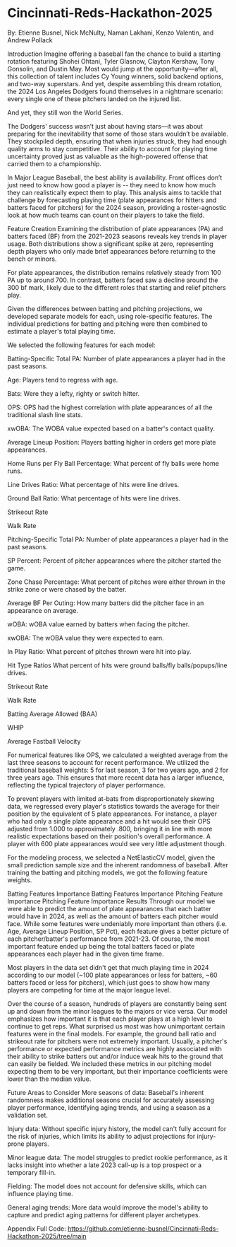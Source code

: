 # Cincinnati-Reds-Hackathon-2025

By: Etienne Busnel, Nick McNulty, Naman Lakhani, Kenzo Valentin, and Andrew Pollack


Introduction
Imagine offering a baseball fan the chance to build a starting rotation featuring Shohei Ohtani, Tyler Glasnow, Clayton Kershaw, Tony Gonsolin, and Dustin May. Most would jump at the opportunity—after all, this collection of talent includes Cy Young winners, solid backend options, and two-way superstars. And yet, despite assembling this dream rotation, the 2024 Los Angeles Dodgers found themselves in a nightmare scenario: every single one of these pitchers landed on the injured list.


And yet, they still won the World Series.


The Dodgers' success wasn’t just about having stars—it was about preparing for the inevitability that some of those stars wouldn’t be available. They stockpiled depth, ensuring that when injuries struck, they had enough quality arms to stay competitive. Their ability to account for playing time uncertainty proved just as valuable as the high-powered offense that carried them to a championship.


In Major League Baseball, the best ability is availability. Front offices don’t just need to know how good a player is -- they need to know how much they can realistically expect them to play. This analysis aims to tackle that challenge by forecasting playing time (plate appearances for hitters and batters faced for pitchers) for the 2024 season, providing a roster-agnostic look at how much teams can count on their players to take the field.


Feature Creation
Examining the distribution of plate appearances (PA) and batters faced (BF) from the 2021-2023 seasons reveals key trends in player usage. Both distributions show a significant spike at zero, representing depth players who only made brief appearances before returning to the bench or minors.


For plate appearances, the distribution remains relatively steady from 100 PA up to around 700. In contrast, batters faced saw a decline around the 300 bf mark, likely due to the different roles that starting and relief pitchers play.



Given the differences between batting and pitching projections, we developed separate models for each, using role-specific features. The individual predictions for batting and pitching were then combined to estimate a player's total playing time.


We selected the following features for each model:


Batting-Specific
Total PA: Number of plate appearances a player had in the past seasons.

Age: Players tend to regress with age.

Bats: Were they a lefty, righty or switch hitter.

OPS: OPS had the highest correlation with plate appearances of all the traditional slash line stats.

xwOBA: The WOBA value expected based on a batter's contact quality.

Average Lineup Position: Players batting higher in orders get more plate appearances.

Home Runs per Fly Ball Percentage: What percent of fly balls were home runs.

Line Drives Ratio: What percentage of hits were line drives.

Ground Ball Ratio: What percentage of hits were line drives.

Strikeout Rate

Walk Rate


Pitching-Specific
Total PA: Number of plate appearances a player had in the past seasons.

SP Percent: Percent of pitcher appearances where the pitcher started the game.

Zone Chase Percentage: What percent of pitches were either thrown in the strike zone or were chased by the batter.

Average BF Per Outing: How many batters did the pitcher face in an appearance on average.

wOBA: wOBA value earned by batters when facing the pitcher.

xwOBA: The wOBA value they were expected to earn.

In Play Ratio: What percent of pitches thrown were hit into play.

Hit Type Ratios What percent of hits were ground balls/fly balls/popups/line drives.

Strikeout Rate

Walk Rate

Batting Average Allowed (BAA)

WHIP

Average Fastball Velocity


For numerical features like OPS, we calculated a weighted average from the last three seasons to account for recent performance. We utilized the traditional baseball weights: 5 for last season, 3 for two years ago, and 2 for three years ago. This ensures that more recent data has a larger influence, reflecting the typical trajectory of player performance.

To prevent players with limited at-bats from disproportionately skewing data, we regressed every player's statistics towards the average for their position by the equivalent of 5 plate appearances. For instance, a player who had only a single plate appearance and a hit would see their OPS adjusted from 1.000 to approximately .800, bringing it in line with more realistic expectations based on their position's overall performance. A player with 600 plate appearances would see very little adjustment though.


For the modeling process, we selected a NetElasticCV model, given the small prediction sample size and the inherent randomness of baseball. After training the batting and pitching models, we got the following feature weights.

Batting Features Importance
Batting Features Importance
Pitching Feature Importance
Pitching Feature Importance
Results
Through our model we were able to predict the amount of plate appearances that each batter would have in 2024, as well as the amount of batters each pitcher would face. While some features were undeniably more important than others (i.e. Age, Average Lineup Position, SP Pct), each feature gives a better picture of each pitcher/batter's performance from 2021-23. Of course, the most important feature ended up being the total batters faced or plate appearances each player had in the given time frame.

Most players in the data set didn't get that much playing time in 2024 according to our model (~100 plate appearances or less for batters, ~60 batters faced or less for pitchers), which just goes to show how many players are competing for time at the major league level.


Over the course of a season, hundreds of players are constantly being sent up and down from the minor leagues to the majors or vice versa. Our model emphasizes how important it is that each player plays at a high level to continue to get reps. What surprised us most was how unimportant certain features were in the final models. For example, the ground ball ratio and strikeout rate for pitchers were not extremely important. Usually, a pitcher's performance or expected performance metrics are highly associated with their ability to strike batters out and/or induce weak hits to the ground that can easily be fielded. We included these metrics in our pitching model expecting them to be very important, but their importance coefficients were lower than the median value.


Future Areas to Consider
More seasons of data: Baseball's inherent randomness makes additional seasons crucial for accurately assessing player performance, identifying aging trends, and using a season as a validation set.

Injury data: Without specific injury history, the model can't fully account for the risk of injuries, which limits its ability to adjust projections for injury-prone players.

Minor league data: The model struggles to predict rookie performance, as it lacks insight into whether a late 2023 call-up is a top prospect or a temporary fill-in.

Fielding: The model does not account for defensive skills, which can influence playing time.

General aging trends: More data would improve the model's ability to capture and predict aging patterns for different player archetypes.


Appendix
Full Code: https://github.com/etienne-busnel/Cincinnati-Reds-Hackathon-2025/tree/main

